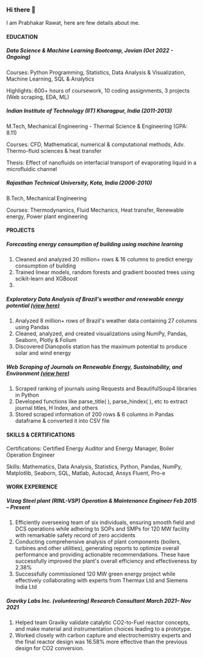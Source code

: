 ### Hi there 👋
I am Prabhakar Rawat, here are few details about me.
#### EDUCATION

##### Data Science & Machine Learning Bootcamp, Jovian	(Oct 2022 - Ongoing)
Courses: Python Programming, Statistics, Data Analysis & Visualization, Machine Learning, SQL & Analytics

Highlights: 600+ hours of coursework, 10 coding assignments, 3 projects (Web scraping, EDA, ML)

##### Indian Institute of Technology (IIT) Kharagpur, India (2011-2013)
M.Tech, Mechanical Engineering - Thermal Science & Engineering (GPA: 8.11)

Courses: CFD, Mathematical, numerical & computational methods, Adv. Thermo-fluid sciences & heat transfer

Thesis: Effect of nanofluids on interfacial transport of evaporating liquid in a microfluidic channel

##### Rajasthan Technical University, Kota, India (2006-2010)
B.Tech, Mechanical Engineering

Courses: Thermodynamics, Fluid Mechanics, Heat transfer, Renewable energy, Power plant engineering

#### PROJECTS
##### Forecasting energy consumption of building using machine learning 
1. Cleaned and analyzed 20 million+ rows & 16 columns to predict energy consumption of building
2. Trained linear models, random forests and gradient boosted trees using scikit-learn and XGBoost
3.  
##### Exploratory Data Analysis of Brazil's weather and renewable energy potential [(view here)](https://jovian.com/prabhakarrawat/exploratory-data-analysis-of-brazils-weather-and-renewable-energy-potential)
1. Analyzed 8 million+ rows of Brazil's weather data containing 27 columns using Pandas
2. Cleaned, analyzed, and created visualizations using NumPy, Pandas, Seaborn, Plotly & Folium
3. Discovered Dianopolis station has the maximum potential to produce solar and wind energy
##### Web Scraping of Journals on Renewable Energy, Sustainability, and Environment [(view here)](https://jovian.com/prabhakarrawat/webscraping-project)
1. Scraped ranking of journals using Requests and BeautifulSoup4 libraries in Python
2. Developed functions like parse_title( ), parse_hindex( ), etc to extract journal titles, H Index, and others
3. Stored scraped information of 200 rows & 6 columns in Pandas dataframe & converted it into CSV file

#### SKILLS & CERTIFICATIONS
Certifications: Certified Energy Auditor and Energy Manager, Boiler Operation Engineer

Skills: Mathematics, Data Analysis, Statistics, Python, Pandas, NumPy, Matplotlib, Seaborn, SQL, Matlab, 
Autocad, Ansys Fluent, Pro-e

#### WORK EXPERIENCE
##### Vizag Steel plant (RINL-VSP)        Operation & Maintenance Engineer        			    Feb 2015 – Present
1. Efficiently overseeing team of six individuals, ensuring smooth field and DCS operations while adhering
to SOPs and SMPs for 120 MW facility with remarkable safety record of zero accidents
2. Conducting comprehensive analysis of plant components (boilers, turbines and other utilities), generating reports to
optimize overall performance and providing actionable recommendations. These have successfully improved the plant's overall
efficiency and effectiveness by 2.38%
3. Successfully commissioned 120 MW green energy project while effectively collaborating with experts from Thermax Ltd 
and Siemens India Ltd

##### Graviky Labs Inc. (volunteering)		         Research Consultant		          March 2021– Nov 2021
1. Helped team Graviky validate catalytic CO2-to-Fuel reactor concepts, and make material and instrumentation
choices leading to a prototype.
2. Worked closely with carbon capture and electrochemistry experts and the final reactor design was 16.58% more 
effective than the previous design for CO2 conversion.
